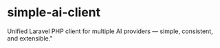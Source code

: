 # simple-ai-client
Unified Laravel PHP client for multiple AI providers — simple, consistent, and extensible."
